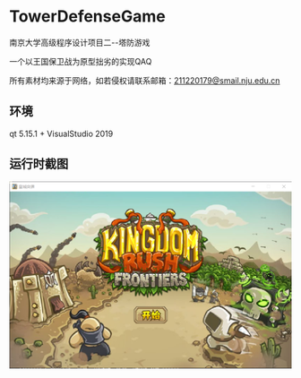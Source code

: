 # TowerDefenseGame

南京大学高级程序设计项目二--塔防游戏

一个以王国保卫战为原型拙劣的实现QAQ

所有素材均来源于网络，如若侵权请联系邮箱：211220179@smail.nju.edu.cn

## 环境 

qt 5.15.1 + VisualStudio 2019

## 运行时截图

![image](shot1.png)
